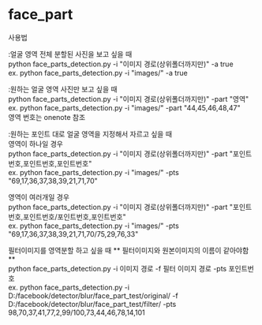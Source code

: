 # face_part

사용법   

:얼굴 영역 전체 분할된 사진을 보고 싶을 때     
  python face_parts_detection.py -i "이미지 경로(상위폴더까지만)" -a true    
   ex. python face_parts_detection.py -i "images/" -a true

 :원하는 얼굴 영역 사진만 보고 싶을 때   
  python face_parts_detection.py -i "이미지 경로(상위폴더까지만)" -part "영역"   
	ex. python face_parts_detection.py -i "images/" -part "44,45,46,48,47"  
	영역 번호는 onenote 참조  

:원하는 포인트 대로 얼굴 영역을 지정해서 자르고 싶을 때   
영역이 하나일 경우  
python face_parts_detection.py -i "이미지 경로(상위폴더까지만)" -part "포인트번호,포인트번호,포인트번호"  
ex. python face_parts_detection.py -i "images/" -pts "69,17,36,37,38,39,21,71,70"  

영역이 여러개일 경우  
python face_parts_detection.py -i "이미지 경로(상위폴더까지만)" -part "포인트번호,포인트번호/포인트번호,포인트번호"  
ex. python face_parts_detection.py -i "images/" -pts "69,17,36,37,38,39,21,71,70/75,29,76,33"  

필터이미지를 영역분할 하고 싶을 때 ** 필터이미지와 원본이미지의 이름이 같아야함 **  
python face_parts_detection.py -i 이미지 경로 -f 필터 이미지 경로 -pts 포인트번호  
ex. python face_parts_detection.py -i D:/facebook/detector/blur/face_part_test/original/ -f D:/facebook/detector/blur/face_part_test/filter/ -pts 98,70,37,41,77,2,99/100,73,44,46,78,14,101
